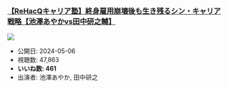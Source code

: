 ### [【ReHacQキャリア塾】終身雇用崩壊後も生き残るシン・キャリア戦略【池澤あやかvs田中研之輔】](https://www.youtube.com/watch?v=98tCQmtrdh4)
[![](https://img.youtube.com/vi/98tCQmtrdh4/sddefault.jpg)](https://www.youtube.com/watch?v=98tCQmtrdh4)
-   公開日: 2024-05-06
-   視聴数: 47,863
-   **いいね数: 461**
-   出演者: 池澤あやか, 田中研之
